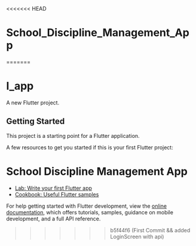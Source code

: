 <<<<<<< HEAD
# School_Discipline_Management_App
=======
# l_app

A new Flutter project.

## Getting Started

This project is a starting point for a Flutter application.

A few resources to get you started if this is your first Flutter project:
# School Discipline Management App


- [Lab: Write your first Flutter app](https://docs.flutter.dev/get-started/codelab)
- [Cookbook: Useful Flutter samples](https://docs.flutter.dev/cookbook)

For help getting started with Flutter development, view the
[online documentation](https://docs.flutter.dev/), which offers tutorials,
samples, guidance on mobile development, and a full API reference.
>>>>>>> b5f44f6 (First Commit && added LoginScreen with api)
